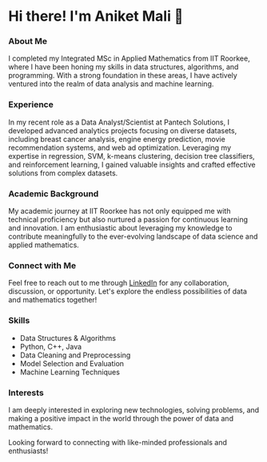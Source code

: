 # Hi there! I'm Aniket Mali 👋

### About Me
I completed my Integrated MSc in Applied Mathematics from IIT Roorkee, where I have been honing my skills in data structures, algorithms, and programming. With a strong foundation in these areas, I have actively ventured into the realm of data analysis and machine learning.

### Experience
In my recent role as a Data Analyst/Scientist at Pantech Solutions, I developed advanced analytics projects focusing on diverse datasets, including breast cancer analysis, engine energy prediction, movie recommendation systems, and web ad optimization. Leveraging my expertise in regression, SVM, k-means clustering, decision tree classifiers, and reinforcement learning, I gained valuable insights and crafted effective solutions from complex datasets.

### Academic Background
My academic journey at IIT Roorkee has not only equipped me with technical proficiency but also nurtured a passion for continuous learning and innovation. I am enthusiastic about leveraging my knowledge to contribute meaningfully to the ever-evolving landscape of data science and applied mathematics.

### Connect with Me
Feel free to reach out to me through [LinkedIn](https://www.linkedin.com/in/aniketmali002/) for any collaboration, discussion, or opportunity. Let's explore the endless possibilities of data and mathematics together!

### Skills
- Data Structures & Algorithms
- Python, C++, Java
- Data Cleaning and Preprocessing
- Model Selection and Evaluation
- Machine Learning Techniques

### Interests
I am deeply interested in exploring new technologies, solving problems, and making a positive impact in the world through the power of data and mathematics.

Looking forward to connecting with like-minded professionals and enthusiasts!

